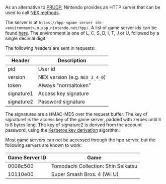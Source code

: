 As an alternative to [PRUDP](PRUDP-Protocol), Nintendo provides an HTTP server that can be used to call [NEX methods](NEX-Protocols).

The server is at `https://hpp-<game server id>-<environment>.n.app.nintendo.net/hpp/`. A list of game server ids can be found [here](Game-Server-List). The environment is one of L, C, S, D, I, T, J or U, followed by a single decimal digit.

The following headers are sent in requests:

| Header | Description |
| --- | --- |
| pid | User id |
| version | NEX version (e.g. `NEX_3_4_0`) |
| token | Always "normaltoken" |
| signature1 | Access key signature |
| signature2 | Password signature |

The signatures are a HMAC-MD5 over the request buffer. The key of signature1 is the access key of the game server, padded with zeroes until it is 8 bytes long. The key of signature2 is derived from the account password, using the [Kerberos key derivation](Kerberos-Authentication#key-derivation) algorithm.

Most game servers can not be accessed through the hpp server, but the following servers are known to work:

| Game Server ID | Game |
| --- | --- |
| 0008c500 | Tomodachi Collection: Shin Seikatsu |
| 10110e00 | Super Smash Bros. 4 (Wii U)|